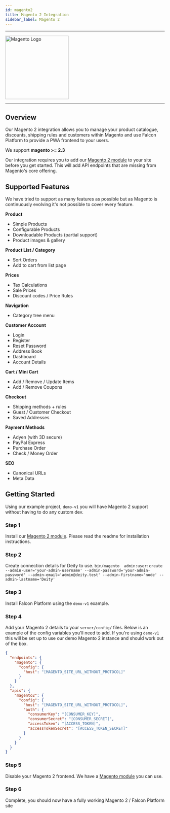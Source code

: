 ```yaml
---
id: magento2
title: Magento 2 Integration
sidebar_label: Magento 2
---
```


---

<a href="https://magento.com/" rel="noreferrer noopener" target="_blank" aria-label="visit the Magento site">
  <img src="/img/docs/platform/magento-logo.svg" alt="Magento Logo" width="200"/>
</a>

---

## Overview

Our Magento 2 integration allows you to manage your product catalogue, discounts, shipping rules and customers within Magento and use Falcon Platform to provide a PWA frontend to your users.

We support **magento >= 2.3**

Our integration requires you to add our [Magento 2 module](https://github.com/deity-io/falcon-magento2-module) to your site before you get started. This will add API endpoints that are missing from Magento's core offering.

## Supported Features

We have tried to support as many features as possible but as Magento is continuously evolving it's not possible to cover every feature.

**Product**

- Simple Products
- Configurable Products
- Downloadable Products (partial support)
- Product images & gallery

**Product List / Category**

- Sort Orders
- Add to cart from list page

**Prices**
- Tax Calculations
- Sale Prices
- Discount codes / Price Rules

**Navigation**

- Category tree menu

**Customer Account**

- Login
- Register
- Reset Password
- Address Book
- Dashboard
- Account Details

**Cart / Mini Cart**

- Add / Remove / Update Items
- Add / Remove Coupons

**Checkout**

- Shipping methods + rules
- Guest / Customer Checkout
- Saved Addresses

**Payment Methods**
- Adyen (with 3D secure)
- PayPal Express
- Purchase Order
- Check / Money Order

**SEO**

- Canonical URLs
- Meta Data


## Getting Started

Using our example project, `demo-v1` you will have Magento 2 support without having to do any custom dev.

### Step 1
Install our [Magento 2 module](https://github.com/deity-io/falcon-magento2-module). Please read the readme for installation instructions.

### Step 2
Create connection details for Deity to use.
`bin/magento  admin:user:create  --admin-user='your-admin-username' --admin-password='your-admin-password' --admin-email='admin@deity.test' --admin-firstname='node' --admin-lastname='Deity'`

### Step 3
Install Falcon Platform using the `demo-v1` example.

### Step 4
Add your Magento 2 details to your `server/config/` files. Below is an example of the config variables you'll need to add.
If you're using `demo-v1` this will be set up to use our demo Magento 2 instance and should work out of the box.

```json
{
  "endpoints": {
    "magento": {
      "config": {
        "host": "[MAGENTO_SITE_URL_WITHOUT_PROTOCOL]"
      }
    }
  },
  "apis": {
    "magento2": {
      "config": {
        "host": "[MAGENTO_SITE_URL_WITHOUT_PROTOCOL]",
        "auth": {
          "consumerKey": "[CONSUMER_KEY]",
          "consumerSecret": "[CONSUMER_SECRET]",
          "accessToken": "[ACCESS_TOKEN]",
          "accessTokenSecret": "[ACCESS_TOKEN_SECRET]"
        }
      }
    }
  }
}

```

### Step 5
Disable your Magento 2 frontend. We have a [Magento module](https://github.com/deity-io/disable-frontend) you can use.

### Step 6
Complete, you should now have a fully working Magento 2 / Falcon Platform site
